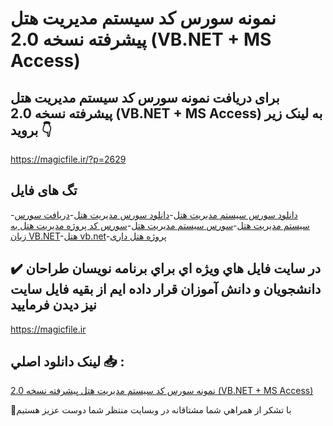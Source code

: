 # نمونه سورس کد سیستم مدیریت هتل پیشرفته نسخه 2.0 (VB.NET + MS Access)

## برای دریافت نمونه سورس کد سیستم مدیریت هتل پیشرفته نسخه 2.0 (VB.NET + MS Access) به لینک زیر بروید 👇

https://magicfile.ir/?p=2629

## تگ های فایل

-[دانلود سورس سیستم مدیریت هتل](https://magicfile.ir/product/%d9%86%d9%85%d9%88%d9%86%d9%87-%d8%b3%d9%88%d8%b1%d8%b3-%d9%88-%da%a9%d8%af-%d8%b3%db%8c%d8%b3%d8%aa%d9%85-%d9%85%d8%af%db%8c%d8%b1%db%8c%d8%aa-%d9%87%d8%aa%d9%84-%d9%be%db%8c%d8%b4%d8%b1%d9%81%d8%aa%d9%87/)-[دانلود سورس مدیریت هتل](https://magicfile.ir/product/%d9%86%d9%85%d9%88%d9%86%d9%87-%d8%b3%d9%88%d8%b1%d8%b3-%d9%88-%da%a9%d8%af-%d8%b3%db%8c%d8%b3%d8%aa%d9%85-%d9%85%d8%af%db%8c%d8%b1%db%8c%d8%aa-%d9%87%d8%aa%d9%84-%d9%be%db%8c%d8%b4%d8%b1%d9%81%d8%aa%d9%87/)-[دریافت سورس سیستم مدیریت هتل](https://magicfile.ir/product/%d9%86%d9%85%d9%88%d9%86%d9%87-%d8%b3%d9%88%d8%b1%d8%b3-%d9%88-%da%a9%d8%af-%d8%b3%db%8c%d8%b3%d8%aa%d9%85-%d9%85%d8%af%db%8c%d8%b1%db%8c%d8%aa-%d9%87%d8%aa%d9%84-%d9%be%db%8c%d8%b4%d8%b1%d9%81%d8%aa%d9%87/)-[سورس سیستم مدیریت هتل](https://magicfile.ir/product/%d9%86%d9%85%d9%88%d9%86%d9%87-%d8%b3%d9%88%d8%b1%d8%b3-%d9%88-%da%a9%d8%af-%d8%b3%db%8c%d8%b3%d8%aa%d9%85-%d9%85%d8%af%db%8c%d8%b1%db%8c%d8%aa-%d9%87%d8%aa%d9%84-%d9%be%db%8c%d8%b4%d8%b1%d9%81%d8%aa%d9%87/)-[سورس کد پروژه مدیریت هتل به زبان VB.NET](https://magicfile.ir/product/%d9%86%d9%85%d9%88%d9%86%d9%87-%d8%b3%d9%88%d8%b1%d8%b3-%d9%88-%da%a9%d8%af-%d8%b3%db%8c%d8%b3%d8%aa%d9%85-%d9%85%d8%af%db%8c%d8%b1%db%8c%d8%aa-%d9%87%d8%aa%d9%84-%d9%be%db%8c%d8%b4%d8%b1%d9%81%d8%aa%d9%87/)-[هتل vb.net](https://magicfile.ir/product/%d9%86%d9%85%d9%88%d9%86%d9%87-%d8%b3%d9%88%d8%b1%d8%b3-%d9%88-%da%a9%d8%af-%d8%b3%db%8c%d8%b3%d8%aa%d9%85-%d9%85%d8%af%db%8c%d8%b1%db%8c%d8%aa-%d9%87%d8%aa%d9%84-%d9%be%db%8c%d8%b4%d8%b1%d9%81%d8%aa%d9%87/)-[پروژه هتل داری](https://magicfile.ir/product/%d9%86%d9%85%d9%88%d9%86%d9%87-%d8%b3%d9%88%d8%b1%d8%b3-%d9%88-%da%a9%d8%af-%d8%b3%db%8c%d8%b3%d8%aa%d9%85-%d9%85%d8%af%db%8c%d8%b1%db%8c%d8%aa-%d9%87%d8%aa%d9%84-%d9%be%db%8c%d8%b4%d8%b1%d9%81%d8%aa%d9%87/)

## ✔️ در سايت فايل هاي ويژه اي براي برنامه نويسان طراحان دانشجويان و دانش آموزان قرار داده ايم از بقيه فايل سايت نيز ديدن فرماييد

https://magicfile.ir


## لينک دانلود اصلي 📥 :

[نمونه سورس کد سیستم مدیریت هتل پیشرفته نسخه 2.0 (VB.NET + MS Access)](https://magicfile.ir/product/%d9%86%d9%85%d9%88%d9%86%d9%87-%d8%b3%d9%88%d8%b1%d8%b3-%d9%88-%da%a9%d8%af-%d8%b3%db%8c%d8%b3%d8%aa%d9%85-%d9%85%d8%af%db%8c%d8%b1%db%8c%d8%aa-%d9%87%d8%aa%d9%84-%d9%be%db%8c%d8%b4%d8%b1%d9%81%d8%aa%d9%87/) 


🙏با تشکر از همراهي شما مشتاقانه در وبسایت منتظر شما دوست عزیز هستیم

